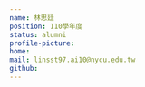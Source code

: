 ```yaml
---
name: 林思廷
position: 110學年度
status: alumni
profile-picture:
home:
mail: linsst97.ai10@nycu.edu.tw
github:
---
```

